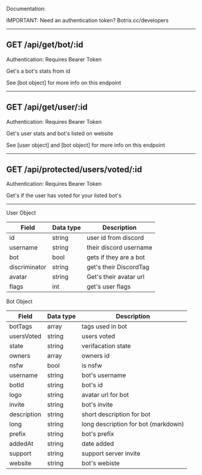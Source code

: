 Documentation:

IMPORTANT: Need an authentication token? Botrix.cc/developers


------------------------------------------------------

## GET /api/get/bot/:id

Authentication: Requires Bearer Token

Get's a bot's stats from id 

See [bot object] for more info on this endpoint

------------------------------------------------------

## GET /api/get/user/:id

Authentication: Requires Bearer Token

Get's user stats and bot's listed on website

See [user object] and [bot object] for more info on this endpoint

------------------------------------------------------

## GET /api/protected/users/voted/:id

Authentication: Requires Bearer Token

Get's if the user has voted for your listed bot's


---------------------------------------------------------


User Object

| Field | Data type | Description  |
|-------|-----------|--------------|
| id | string | user id from discord|
| username | string | their discord username |
| bot | bool | gets if they are a bot |
| discriminator | string | get's their DiscordTag |
| avatar | string | Get's their avatar url | 
| flags | int | get's user flags |


Bot Object


| Field   | Data type | Description  |
|-------|-----------|--------------|
| botTags | array | tags used in bot |
| usersVoted | string | users voted |
| state | string | verifacation state |
| owners | array | owners id |
| nsfw | bool | is nsfw | 
| username | string | bot's username |
| botId       | string | bot's id |
| logo        | string | avatar url for bot |
| invite      | string | bot's invite |
| description | string | short description for bot |
| long | string | long description for bot (markdown) |
| prefix | string | bot's prefix |
| addedAt | string | date added |
| support | string | support server invite |
| website | string | bot's webiste |


